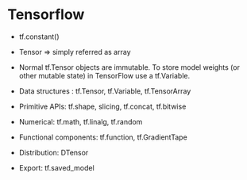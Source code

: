 # Tensorflow
- tf.constant()
- Tensor => simply referred as array
- Normal tf.Tensor objects are immutable. To store model weights (or other mutable state) in TensorFlow use a tf.Variable.

- Data structures : tf.Tensor, tf.Variable, tf.TensorArray
- Primitive APIs: tf.shape, slicing, tf.concat, tf.bitwise
- Numerical: tf.math, tf.linalg, tf.random
- Functional components: tf.function, tf.GradientTape
- Distribution: DTensor
- Export: tf.saved_model
